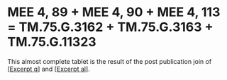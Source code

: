 # MEE 4, 89 + MEE 4, 90 + MEE 4, 113 = TM.75.G.3162 + TM.75.G.3163 + TM.75.G.11323

 This almost complete tablet is the result of the post publication join of [[Excerpt q]] and [[Excerpt al]].

[//begin]: # "Autogenerated link references for markdown compatibility"
[Excerpt q]: <Excerpt q> "Excerpt q"
[Excerpt al]: <Excerpt al> "Excerpt al"
[//end]: # "Autogenerated link references"